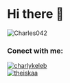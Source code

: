 # Hi there 👋

<p align="left"> <img src="https://komarev.com/ghpvc/?username=your-github-Charles042&color=red" alt="Charles042" /> </p> 

### Conect with me:

<a href="https://instagram.com/charlykeleb" target="blank"><img align="center" src="https://img.shields.io/badge/Instagram%20-%23E4405F.svg?&style=for-the-badge&logo=Instagram&logoColor=white" alt="charlykeleb"/></a>  
<a href="https://twitter.com/theiskaa" target="blank"><img align="center" src="https://img.shields.io/badge/Twitter%20-%231DA1F2.svg?&style=for-the-badge&logo=Twitter&logoColor=white" alt="theiskaa"/></a>  




